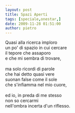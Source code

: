 ```yaml
---
layout: post
title: Spazi Aperti
tags: [speciale,onestar,]
date: 2009-11-28 01:51:00
author: pietro
---
```

Quasi alla ricerca imploro<br/>un po' di spazio in cui cercare<br/>il tepore che assaporo<br/>e che mi sembra di trovare,<br/><br/>ma solo ricordi di parole<br/>che hai detto quasi vere<br/>suonan false come il sole<br/>che s'infiamma nel mio cuore,<br/><br/>ed io, in preda di me stesso<br/>non so cercarmi<br/>nell'ombra incerta d'un riflesso.
